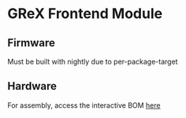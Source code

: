 # GReX Frontend Module

## Firmware
Must be built with nightly due to per-package-target

## Hardware

For assembly, access the interactive BOM [here](https://grex-telescope.github.io/FrontendModule/hardware/bom/ibom.html)
